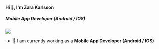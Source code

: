 #### Hi 👋, I'm Zara Karlsson
##### **Mobile App Developer (Android / IOS)**

[![](https://visitcount.itsvg.in/api?id=zarakarlsson628&icon=0&color=9)](https://visitcount.itsvg.in)

- 🔭 I am currently working as a **Mobile App Developer (Android / IOS)**
